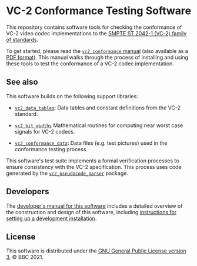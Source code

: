 VC-2 Conformance Testing Software
=================================

This repository contains software tools for checking the conformance of VC-2
video codec implementations to the [SMPTE ST 2042-1 (VC-2) family of
standards](https://ieeexplore.ieee.org/document/7967896).

To get started, please read the [`vc2_conformance`
manual](https://bbc.github.io/vc2_conformance/) (also available as a [PDF
format](https://bbc.github.io/vc2_conformance/vc2_conformance_manual.pdf)).
This manual walks through the process of installing and using these tools to
test the conformance of a VC-2 codec implementation.



See also
--------

This software builds on the following support libraries:

* [`vc2_data_tables`](https://github.com/bbc/vc2_data_tables): Data tables and
  constant definitions from the VC-2 standard.

* [`vc2_bit_widths`](https://github.com/bbc/vc2_bit_widths) Mathematical
  routines for computing near worst case signals for VC-2 codecs.

* [`vc2_conformance_data`](https://github.com/bbc/vc2_conformance_data): Data
  files (e.g. test pictures) used in the conformance testing process.

This software's test suite implements a formal verification processes to ensure
consistency with the VC-2 specification. This process uses code generated by
the [`vc2_pseudocode_parser`](https://github.com/bbc/vc2_pseudocode_parser)
package.


Developers
----------

The [developer's manual for this
software](https://bbc.github.io/vc2_conformance/developer_guide/index.html)
includes a detailed overview of the construction and design of this software,
including [instructions for setting up a development
installation](https://bbc.github.io/vc2_conformance/developer_guide/index.html).


License
-------

This software is distributed under the [GNU General Public License version
3](./LICENSE.txt), &copy; BBC 2021.
